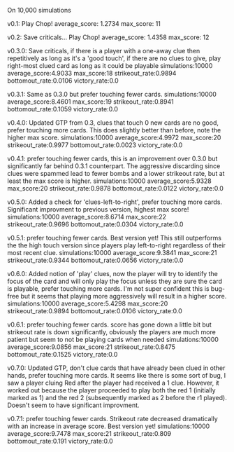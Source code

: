 On 10,000 simulations

v0.1: Play Chop!
average_score: 1.2734 max_score: 11

v0.2: Save criticals... Play Chop!
average_score: 1.4358 max_score: 12

v0.3.0: Save criticals, if there is a player with a one-away clue then repetitively as long as it's a 'good touch', if there are no clues to give, play right-most clued card as long as it could be playable
simulations:10000 average_score:4.9033 max_score:18 strikeout_rate:0.9894 bottomout_rate:0.0106 victory_rate:0.0

v0.3.1: Same as 0.3.0 but prefer touching fewer cards.
simulations:10000 average_score:8.4601 max_score:19 strikeout_rate:0.8941 bottomout_rate:0.1059 victory_rate:0.0

v0.4.0: Updated GTP from 0.3, clues that touch 0 new cards are no good, prefer touching more cards. This does slightly better than before, note the higher max score.
simulations:10000 average_score:4.9972 max_score:20 strikeout_rate:0.9977 bottomout_rate:0.0023 victory_rate:0.0

v0.4.1: prefer touching fewer cards, this is an improvement over 0.3.0 but significantly far behind 0.3.1 counterpart. The aggressive discarding since clues were spammed lead to fewer bombs and a lower strikeout rate, but at least the max score is higher.
simulations:10000 average_score:5.9328 max_score:20 strikeout_rate:0.9878 bottomout_rate:0.0122 victory_rate:0.0

v0.5.0: Added a check for 'clues-left-to-right', prefer touching more cards. Significant improvment to previous version, highest max score!
simulations:10000 average_score:8.6714 max_score:22 strikeout_rate:0.9696 bottomout_rate:0.0304 victory_rate:0.0

v0.5.1: prefer touching fewer cards. Best version yet! This still outperforms the the high touch version since players play left-to-right regardless of their most recent clue.
simulations:10000 average_score:9.3841 max_score:21 strikeout_rate:0.9344 bottomout_rate:0.0656 victory_rate:0.0

v0.6.0: Added notion of 'play' clues, now the player will try to identify the focus of the card and will only play the focus unless they are sure the card is playable, prefer touching more cards. I'm not super confident this is bug-free but it seems that playing more aggressively will result in a higher score.
simulations:10000 average_score:5.4298 max_score:20 strikeout_rate:0.9894 bottomout_rate:0.0106 victory_rate:0.0

v0.6.1: prefer touching fewer cards. score has gone down a little bit but strikeout rate is down significantly, obviously the players are much more patient but seem to not be playing cards when needed
simulations:10000 average_score:9.0856 max_score:21 strikeout_rate:0.8475 bottomout_rate:0.1525 victory_rate:0.0

v0.7.0: Updated GTP, don't clue cards that have already been clued in other hands, prefer touching more cards. It seems like there is some sort of bug, I saw a player cluing Red after the player had received a 1 clue. However, it worked out because the player proceeded to play both the red 1 (initially marked as 1) and the red 2 (subsequently marked as 2 before the r1 played). Doesn't seem to have significant improvment.

v0.7.1: prefer touching fewer cards. Strikeout rate decreased dramatically with an increase in average score. Best version yet!
simulations:10000 average_score:9.7478 max_score:21 strikeout_rate:0.809 bottomout_rate:0.191 victory_rate:0.0